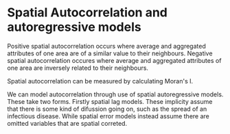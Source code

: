 # Spatial Autocorrelation and autoregressive models


Positive spatial autocorrelation occurs where average and aggregated attributes of one area are of a similar value to their neighbours. Negative spatial autocorrelation occures where average and aggregated attributes of one area are inversely related to their neighbours. 

Spatial autocorrelation can be measured by calculating Moran's I.

We can model autocorrelation through use of spatial autoregressive models. These take two forms. Firstly spatial lag models. These implicity assume that there is some kind of difussion going on, such as the spread of an infectious disease. While spatial error models instead assume there are omitted variables that are spatial correted. 
